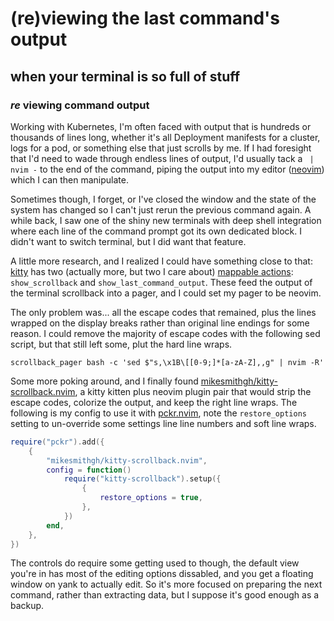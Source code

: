 # (re)viewing the last command's output

## when your terminal is so full of stuff

### _re_ viewing command output

Working with Kubernetes,
I'm often faced with output that is hundreds or thousands of lines long,
whether it's all Deployment manifests for a cluster,
logs for a pod,
or something else that just scrolls by me.
If I had foresight that I'd need to wade through endless lines of output,
I'd usually tack a ` | nvim -` to the end of the command,
piping the output into my editor ([neovim](https://neovim.io/)) which I can then manipulate.

Sometimes though, I forget,
or I've closed the window
and the state of the system has changed so I can't just rerun the previous command again.
A while back,
I saw one of the shiny new terminals with deep shell integration
where each line of the command prompt got its own dedicated block.
I didn't want to switch terminal,
but I did want that feature.

A little more research,
and I realized I could have something close to that:
[kitty](https://sw.kovidgoyal.net/kitty/)
has two (actually more, but two I care about) [mappable actions](https://sw.kovidgoyal.net/kitty/actions/):
`show_scrollback` and `show_last_command_output`.
These feed the output of the terminal scrollback into a pager,
and I could set my pager to be neovim.

The only problem was... all the escape codes that remained,
plus the lines wrapped on the display breaks rather than original line endings for some reason.
I could remove the majority of escape codes with
the following sed script,
but that still left some, plut the hard line wraps.

```
scrollback_pager bash -c 'sed $"s,\x1B\[[0-9;]*[a-zA-Z],,g" | nvim -R'
```

Some more poking around,
and I finally found [mikesmithgh/kitty-scrollback.nvim](https://github.com/mikesmithgh/kitty-scrollback.nvim),
a kitty kitten plus neovim plugin pair that would strip the escape codes,
colorize the output,
and keep the right line wraps.
The following is my config to use it with [pckr.nvim](https://github.com/lewis6991/pckr.nvim),
note the `restore_options` setting to un-override some settings line line numbers and soft line wraps.

```lua
require("pckr").add({
    {
        "mikesmithgh/kitty-scrollback.nvim",
        config = function()
            require("kitty-scrollback").setup({
                {
                    restore_options = true,
                },
            })
        end,
    },
})
```

The controls do require some getting used to though,
the default view you're in has most of the editing options dissabled,
and you get a floating window on yank to actually edit.
So it's more focused on preparing the next command,
rather than extracting data, but I suppose it's good enough as a backup.
